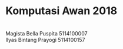 # Komputasi Awan 2018

<br> Magista Bella Puspita   5114100007 <br>
Ilyas Bintang Prayogi   5114100157
